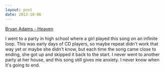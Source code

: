 ```yaml
---
layout: post
date: 2013-10-06
---
```


[Bryan Adams - Heaven](https://www.youtube.com/watch?v=s6TtwR2Dbjg)

I went to a party in high school where a girl played this song on an infinite loop. This was early days of CD players, so maybe repeat didn't work that way yet or maybe she didn't know, but each time the song came close to ending, she got up and skipped it back to the start. I never went to another party at her house, and this song still gives me anxiety. I never know when it's going to end. 
